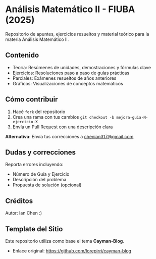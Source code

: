 # Análisis Matemático II - FIUBA (2025)

Repositorio de apuntes, ejercicios resueltos y material teórico para la materia Análisis Matemático II.

## Contenido
- Teoría: Resúmenes de unidades, demostraciones y fórmulas clave
- Ejercicios: Resoluciones paso a paso de guías prácticas
- Parciales: Exámenes resueltos de años anteriores
- Gráficos: Visualizaciones de conceptos matemáticos

## Cómo contribuir
1. Hacé `fork` del repositorio
2. Crea una rama con tus cambios `git checkout -b mejora-guia-N-ejercicio-X`
3. Envía un Pull Request con una descripción clara

**Alternativa**: Envía tus correcciones a chenian317@gmail.com

## Dudas y correcciones
Reporta errores incluyendo:
- Número de Guía y Ejercicio
- Descripción del problema
- Propuesta de solución (opcional)


## Créditos
Autor: Ian Chen :)


## Template del Sitio

Este repositorio utiliza como base el tema **Cayman-Blog**.  
- Enlace original: https://github.com/lorepirri/cayman-blog
